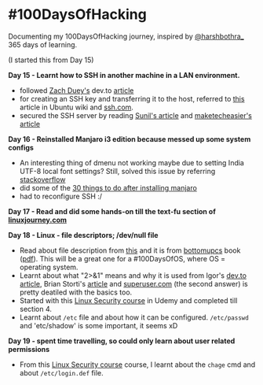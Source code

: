 # #100DaysOfHacking
Documenting my 100DaysOfHacking journey, inspired by [@harshbothra_](https://twitter.com/harshbothra_) 365 days of learning.

(I started this from Day 15)

**Day 15 - Learnt how to SSH in another machine in a LAN environment.**
- followed [Zach Duey's](https://dev.to/zduey) dev.to [article](https://dev.to/zduey/how-to-set-up-an-ssh-server-on-a-home-computer)
- for creating an SSH key and transferring it to the host, referred to [this](https://help.ubuntu.com/community/SSH/OpenSSH/Keys#keys-with-specific-commands) article in Ubuntu wiki and [ssh.com](https://www.ssh.com/ssh/copy-id/).
- secured the SSH server by reading [Sunil's article](https://dev.to/sunil/top-10-tips-to-secure-ssh-your-server-2jab) and [maketecheasier's article](https://www.maketecheasier.com/secure-ssh-server-ubuntu/)

**Day 16 - Reinstalled Manjaro i3 edition because messed up some system configs**
- An interesting thing of dmenu not working maybe due to setting India UTF-8 local font settings? Still, solved this issue by referring [stackoverflow](https://unix.stackexchange.com/questions/573748/manjaro-i3-fresh-install-dmenu-not-working)
- did some of the [30 things to do after installing manjaro](https://averagelinuxuser.com/manjaro-xfce-after-install/)
- had to reconfigure SSH :/

**Day 17 - Read and did some hands-on till the text-fu section of [linuxjourney.com](https://linuxjourney.com/)**

**Day 18 - Linux - file descriptors; /dev/null file**
- Read about file description from [this](https://www.bottomupcs.com/file_descriptors.xhtml) and it is from [bottomupcs](https://www.bottomupcs.com/) book ([pdf](https://www.bottomupcs.com/csbu.pdf)). This will be a great one for a #100DaysOfOS, where OS = operating system.
- Learnt about what "2>&1" means and why it is used from Igor's [dev.to article](https://dev.to/iggredible/what-does-2-1-mean-290), Brian Storti's [article](https://www.brianstorti.com/understanding-shell-script-idiom-redirect/) and [superuser.com](https://superuser.com/questions/71428/what-does-21-do-in-command-line) (the second answer) is pretty deatiled with the basics too.
- Started with this [Linux Security course](https://www.udemy.com/course/complete-linux-security-hardening-with-practical-examples/) in Udemy and completed till section 4. 
- Learnt about `/etc` file and about how it can be configured. `/etc/passwd` and 'etc/shadow' is some important, it seems xD

**Day 19 - spent time travelling, so could only learn about user related permissions**
- From this [Linux Security course](https://www.udemy.com/course/complete-linux-security-hardening-with-practical-examples/) course, I learnt about the `chage` cmd and about `/etc/login.def` file.